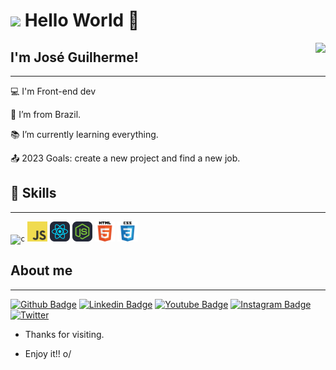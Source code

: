 # <img src=https://github.com/TheDudeThatCode/TheDudeThatCode/blob/master/Assets/Earth.gif width="30"> Hello World 👋
<img align='right' src="https://github-readme-stats.vercel.app/api?username=guijg&show_icons=true&title_color=ff82f8&text_color=ff82f8&icon_color=ff82f8&bg_color=250174&cache_seconds=2300">


## I'm José Guilherme!

---

:computer: I'm Front-end dev 

:house_with_garden: I’m from Brazil.

:books: I’m currently learning everything.

:outbox_tray: 2023 Goals: create a new project and find a new job.

## 🚀 Skills

---

<code><img height="32" src="https://cdn.iconscout.com/icon/free/png-512/c-programming-569564.png" alt="c"/></code>
<code><img height="32" src="https://raw.githubusercontent.com/github/explore/80688e429a7d4ef2fca1e82350fe8e3517d3494d/topics/javascript/javascript.png" alt="Javascript"/></code>
<code><img height="32" src="https://github.com/tandpfun/skill-icons/blob/main/icons/React-Dark.svg" alt="React"/></code>
<code><img height="32" src="https://github.com/tandpfun/skill-icons/blob/main/icons/NodeJS-Dark.svg" alt="Node.js"/></code>
<code><img height="32" src="https://raw.githubusercontent.com/github/explore/80688e429a7d4ef2fca1e82350fe8e3517d3494d/topics/html/html.png" alt="HTML5"/></code>
<code><img height="32" src="https://raw.githubusercontent.com/github/explore/80688e429a7d4ef2fca1e82350fe8e3517d3494d/topics/css/css.png" alt="CSS"/></code>

## About me

---

[![Github Badge](	https://img.shields.io/badge/GitHub-100000?style=for-the-badge&logo=github&logoColor=white=LINK_GIT)](https://github.com/GuiJg) [![Linkedin Badge](https://img.shields.io/badge/LinkedIn-0077B5?style=for-the-badge&logo=linkedin&logoColor=white=LINK_LINKEDIN)](https://www.linkedin.com/in/jgu1lherme/) 
[![Youtube Badge](https://img.shields.io/badge/YouTube-FF0000?style=for-the-badge&logo=youtube&logoColor=white=LINK_YOUTUBE)](https://www.youtube.com/channel/UCrE7NofjFDqH5qreRFJgvQw) [![Instagram Badge](https://img.shields.io/badge/Instagram-E4405F?style=for-the-badge&logo=instagram&logoColor=white=LINK_INSTAGRAM)](https://www.instagram.com/j.gu1/) [![Twitter](https://img.shields.io/badge/Twitter-1DA1F2?style=for-the-badge&logo=twitter&logoColor=white)](https://twitter.com/TakOut_Jg) 

- Thanks for visiting.

- Enjoy it!! o/
